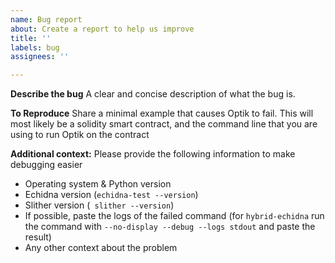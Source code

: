 ```yaml
---
name: Bug report
about: Create a report to help us improve
title: ''
labels: bug
assignees: ''

---
```


**Describe the bug**
A clear and concise description of what the bug is.

**To Reproduce**
Share a minimal example that causes Optik to fail. This will most likely be a solidity smart contract, and the command line that you are using to run Optik on the contract

**Additional context:**
Please provide the following information to make debugging easier
 - Operating system & Python version
 - Echidna version (`echidna-test --version`)
 - Slither version (` slither --version`)
 -  If possible, paste the logs of the failed command (for `hybrid-echidna` run the command with `--no-display --debug --logs stdout` and paste the result) 
 - Any other context about the problem
